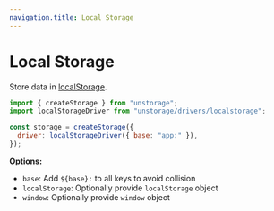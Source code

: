 ```yaml
---
navigation.title: Local Storage
---
```


# Local Storage

Store data in [localStorage](https://developer.mozilla.org/en-US/docs/Web/API/Window/localStorage).

```js
import { createStorage } from "unstorage";
import localStorageDriver from "unstorage/drivers/localstorage";

const storage = createStorage({
  driver: localStorageDriver({ base: "app:" }),
});
```

**Options:**
- `base`: Add `${base}:` to all keys to avoid collision
- `localStorage`: Optionally provide `localStorage` object
- `window`: Optionally provide `window` object
